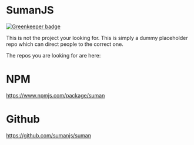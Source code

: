 
# SumanJS

[![Greenkeeper badge](https://badges.greenkeeper.io/sumanjs/sumanjs.svg)](https://greenkeeper.io/)

This is not the project your looking for.
This is simply a dummy placeholder repo which can direct people to the correct one.

The repos you are looking for are here:

# NPM
https://www.npmjs.com/package/suman

# Github
https://github.com/sumanjs/suman


